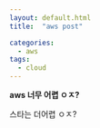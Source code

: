 ```yaml
---
layout: default.html
title:  "aws post"

categories:
  - aws
tags:
  - cloud
---
```



**aws 너무 어렵 ㅇㅈ?**


스타는 더어렵 ㅇㅈ?
